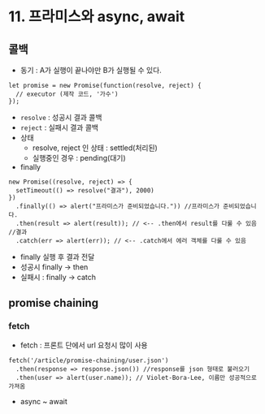 # 11. 프라미스와 async, await

## 콜백

- 동기 : A가 실행이 끝나야만 B가 실행될 수 있다. 
```
let promise = new Promise(function(resolve, reject) {
  // executor (제작 코드, '가수')
});
```
- `resolve` : 성공시 결과 콜백 
- `reject` : 실패시 결과 콜백 
- 상태
  - resolve, reject 인 상태 : settled(처리된)
  - 실행중인 경우 : pending(대기)
- finally
```
new Promise((resolve, reject) => {
  setTimeout(() => resolve("결과"), 2000)
})
  .finally(() => alert("프라미스가 준비되었습니다.")) //프라미스가 준비되었습니다.
  .then(result => alert(result)); // <-- .then에서 result를 다룰 수 있음 //결과 
  .catch(err => alert(err)); // <-- .catch에서 에러 객체를 다룰 수 있음
```
- finally 실행 후 결과 전달
- 성공시 finally -> then 
- 실패시 : finally -> catch

## promise chaining
### fetch
- fetch : 프론트 단에서 url 요청시 많이 사용 
```
fetch('/article/promise-chaining/user.json')
  .then(response => response.json()) //response를 json 형태로 불러오기 
  .then(user => alert(user.name)); // Violet-Bora-Lee, 이름만 성공적으로 가져옴
```
- async ~ await 
